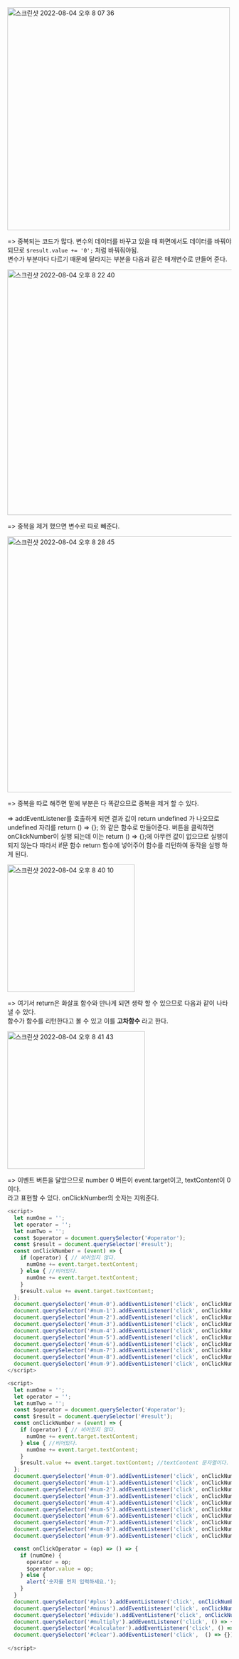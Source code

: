 
<img width="500" alt="스크린샷 2022-08-04 오후 8 07 36" src="https://user-images.githubusercontent.com/97012561/182832653-3963b87a-826b-42da-8b60-7fec4008e82a.png">

=> 중복되는 코드가 많다. 변수의 데이터를 바꾸고 있을 때 화면에서도 데이터를 바꿔야 되므로 `$result.value += '0';` 처럼 바꿔줘야됨.  
   변수가 부분마다 다르기 때문에 달라지는 부분을 다음과 같은 매개변수로 만들어 준다.   

<img width="551" alt="스크린샷 2022-08-04 오후 8 22 40" src="https://user-images.githubusercontent.com/97012561/182835256-3308eea8-3670-41a1-bdf7-162d7d5110bf.png">

=> 중복을 제거 했으면 변수로 따로 빼준다.  

<img width="574" alt="스크린샷 2022-08-04 오후 8 28 45" src="https://user-images.githubusercontent.com/97012561/182836384-60d8b05f-b251-47e0-b893-6d9be2d96365.png">

=> 중복을 따로 해주면 밑에 부분은 다 똑같으므로 중복을 제거 할 수 있다.   

=> addEventListener를 호출하게 되면 결과 값이 return undefined 가 나오므로 undefined 자리를 return () => {}; 와 같은 함수로 만들어준다.    버튼을 클릭하면 onClickNumber이 실행 되는데 이는 return () => {};에 아무런 값이 없으므로 실행이 되지 않는다 따라서 if문 함수 return 함수에    넣어주어 함수를 리턴하여 동작을 실행 하게 된다. 

<img width="286" alt="스크린샷 2022-08-04 오후 8 40 10" src="https://user-images.githubusercontent.com/97012561/182838287-244e6aee-3f52-451d-94ba-0d7a3def5d13.png">

=> 여기서 return은 화살표 함수와 만나게 되면 생략 할 수 있으므로 다음과 같이 나타낼 수 있다.   
   함수가 함수를 리턴한다고 볼 수 있고 이를 **고차함수** 라고 한다.  

<img width="309" alt="스크린샷 2022-08-04 오후 8 41 43" src="https://user-images.githubusercontent.com/97012561/182838539-1f098dbf-6654-48fa-a046-861261728fea.png">


=> 이벤트 버튼을 달았으므로 number 0 버튼이 event.target이고, textContent이 0이다.   
   라고 표현할 수 있다. onClickNumber의 숫자는 지워준다.  

```javascript
<script>
  let numOne = '';
  let operator = '';
  let numTwo = '';
  const $operator = document.querySelector('#operator');
  const $result = document.querySelector('#result');
  const onClickNumber = (event) => {
    if (operator) { // 비어있지 않다.
      numOne += event.target.textContent; 
    } else { //비어있다.
      numOne += event.target.textContent; 
    }
    $result.value += event.target.textContent;
  };
  document.querySelector('#num-0').addEventListener('click', onClickNumber);
  document.querySelector('#num-1').addEventListener('click', onClickNumber);
  document.querySelector('#num-2').addEventListener('click', onClickNumber);
  document.querySelector('#num-3').addEventListener('click', onClickNumber);
  document.querySelector('#num-4').addEventListener('click', onClickNumber);
  document.querySelector('#num-5').addEventListener('click', onClickNumber);
  document.querySelector('#num-6').addEventListener('click', onClickNumber);
  document.querySelector('#num-7').addEventListener('click', onClickNumber);
  document.querySelector('#num-8').addEventListener('click', onClickNumber);
  document.querySelector('#num-9').addEventListener('click', onClickNumber);
</script>  
```

```javascript
<script>
  let numOne = '';
  let operator = '';
  let numTwo = '';
  const $operator = document.querySelector('#operator');
  const $result = document.querySelector('#result');
  const onClickNumber = (event) => {
    if (operator) { // 비어있지 않다.
      numOne += event.target.textContent; 
    } else { //비어있다.
      numOne += event.target.textContent; 
    }
    $result.value += event.target.textContent; //textContent 문자열이다.
  };
  document.querySelector('#num-0').addEventListener('click', onClickNumber);
  document.querySelector('#num-1').addEventListener('click', onClickNumber);
  document.querySelector('#num-2').addEventListener('click', onClickNumber);
  document.querySelector('#num-3').addEventListener('click', onClickNumber);
  document.querySelector('#num-4').addEventListener('click', onClickNumber);
  document.querySelector('#num-5').addEventListener('click', onClickNumber);
  document.querySelector('#num-6').addEventListener('click', onClickNumber);
  document.querySelector('#num-7').addEventListener('click', onClickNumber);
  document.querySelector('#num-8').addEventListener('click', onClickNumber);
  document.querySelector('#num-9').addEventListener('click', onClickNumber);

  const onClickOperator = (op) => () => {
    if (numOne) {
      operator = op;
      $operator.value = op;
    } else {
      alert('숫자를 먼저 입력하세요.');
    }
  }
  document.querySelector('#plus').addEventListener('click', onClickNumber('+'));
  document.querySelector('#minus').addEventListener('click', onClickNumber('-'));
  document.querySelector('#divide').addEventListener('click', onClickNumber('+'));
  document.querySelector('#multiply').addEventListener('click', () => {});
  document.querySelector('#calculater').addEventListener('click', () => {});
  document.querySelector('#clear').addEventListener('click',  () => {});
  
</script>  
```
